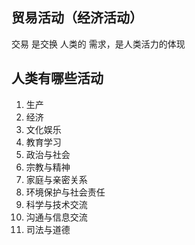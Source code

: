 

## 贸易活动（经济活动）

交易 是交换 人类的 需求，是人类活力的体现

## 人类有哪些活动

1. 生产
2. 经济
3. 文化娱乐
4. 教育学习
5. 政治与社会
6. 宗教与精神
7. 家庭与亲密关系
8. 环境保护与社会责任
9. 科学与技术交流
10. 沟通与信息交流
11. 司法与道德